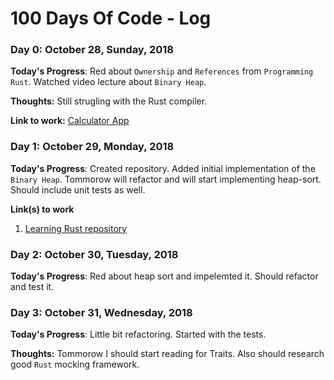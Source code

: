 # 100 Days Of Code - Log

### Day 0: October 28, Sunday, 2018 


**Today's Progress**: Red about `Ownership` and `References` from `Programming Rust`. Watched video lecture about `Binary Heap`.

**Thoughts:** Still strugling with the Rust compiler. 

**Link to work:** [Calculator App](http://www.example.com)


### Day 1: October 29, Monday, 2018 

**Today's Progress**: Created repository. Added initial implementation of the `Binary Heap`. Tommorow will refactor and will start implementing heap-sort. Should include unit tests as well.

**Link(s) to work**
1. [Learning Rust repository](https://github.com/BoykoBonev/LearningRust.git)

### Day 2: October 30, Tuesday, 2018 

**Today's Progress**: Red about heap sort and impelemted it. Should refactor and test it.


### Day 3: October 31, Wednesday, 2018 

**Today's Progress**: Little bit refactoring. Started with the tests.

**Thoughts:** Tommorow I should start reading for Traits. Also should research good `Rust` mocking framework. 



